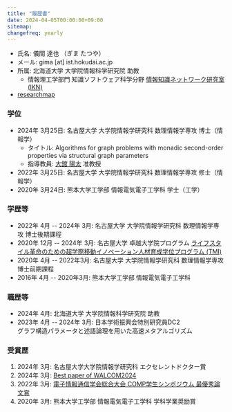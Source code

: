 ```yaml
---
title: "履歴書"
date: 2024-04-05T00:00:00+09:00
sitemap:
changefreq: yearly
---
```

- 氏名: 儀間 達也 （ぎま たつや）
- メール: gima [at] ist.hokudai.ac.jp
- 所属: 北海道大学 大学院情報科学研究院 助教 
    - 情報理工学部門 知識ソフトウェア科学分野 [情報知識ネットワーク研究室(IKN)](https://www-ikn.ist.hokudai.ac.jp)
- [researchmap](https://researchmap.jp/tgima)

### 学位
- 2024年 3月25日: 名古屋大学 大学院情報学研究科 数理情報学専攻 博士（情報学）
    - タイトル: Algorithms for graph problems with monadic second-order properties via structural graph parameters
    - 指導教員: [大舘 陽太](https://www.math.mi.i.nagoya-u.ac.jp/~otachi) 准教授
- 2022年 3月25日: 名古屋大学 大学院情報学研究科 数理情報学専攻 修士（情報学）
- 2020年 3月24日: 熊本大学工学部 情報電気電子工学科 学士（工学）

### 学歴等
- 2022年 4月 -- 2024年 3月: 名古屋大学 大学院情報学研究科 数理情報学専攻 博士後期課程 
- 2020年 12月 -- 2024年 3月: 名古屋大学 卓越大学院プログラム [ライフスタイル革命のための超学際移動イノベーション人材育成学位プログラム (TMI)](https://www.tmi.mirai.nagoya-u.ac.jp)
- 2020年 4月 -- 2022年3月: 名古屋大学 大学院情報学研究科 数理情報学専攻 博士前期課程
- 2016年 4月 -- 2020年3月: 熊本大学工学部 情報電気電子工学科

### 職歴等
- 2024年 4月: 北海道大学 大学院情報科学研究院 助教 
- 2023年 4月 -- 2024年 3月: 日本学術振興会特別研究員DC2 <br> グラフ構造パラメータと述語論理を用いた高速メタアルゴリズム

### 受賞歴
1. 2024年 3月: 名古屋大学大学院情報学研究科 エクセレントドクター賞
1. 2024年 3月: [Best paper of WALCOM2024](https://www.kono.cis.iwate-u.ac.jp/~yamanaka/walcom2024/index.html)
1. 2022年 3月: [電子情報通信学会総合大会 COMP学生シンポジウム 最優秀論文賞](https://www.ieice.org/~comp/student-sympo/2022.html)
2. 2020年 3月: 熊本大学工学部 情報電気電子工学科 学科学業奨励賞